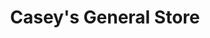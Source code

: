 ---
title: "Casey's General Store"
url: /moorhead/caseys-general-store-12th-avenue-south/
shop: Lebensmittel
---